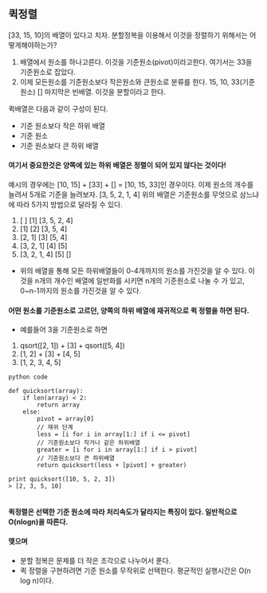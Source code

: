 ## 퀵정렬

[33, 15, 10]의 배열이 있다고 치자.
분할정복을 이용해서 이것을 정렬하기 위해서는 어떻게해야하는가?

1. 배열에서 원소를 하나고른다. 이것을 기준원소(pivot)이라고한다. 여기서는 33을 기준원소로 잡았다.
2. 이제 모든원소를 기준원소보다 작은원소와 큰원소로 분류를 한다. 15, 10, 33(기준원소) [] 마지막은 빈배열. 이것을 분할이라고 한다.

퀵배열은 다음과 같이 구성이 된다.
- 기준 원소보다 작은 하위 배열
- 기준 원소
- 기준 원소보다 큰 하위 배열
#### 여기서 중요한것은 양쪽에 있는 하위 배열은 정렬이 되어 있지 않다는 것이다!

예시의 경우에는 [10, 15] + [33] + [] = [10, 15, 33]인 경우이다.
이제 원소의 개수를 늘려서 5개로 기준을 늘려보자.
[3, 5, 2, 1, 4]
위의 배열은 기준원소를 무엇으로 삼느냐에 따라 5가지 방법으로 달라질 수 있다.
1. [ ] [1] [3, 5, 2, 4]
2. [1] [2] [3, 5, 4]
3. [2, 1] [3] [5, 4]
4. [3, 2, 1] [4] [5]
5. [3, 2, 1, 4] [5] []
- 위의 배열을 통해 모든 하위배열들이 0-4개까지의 원소를 가진것을 알 수 있다. 이것을 n개의 개수인 배열에 일반화를 시키면 n개의 기준원소로 나눌 수 가 있고, 0~n-1까지의 원소를 가진것을 알 수 있다.

#### 어떤 원소를 기준원소로 고르던, 양쪽의 하위 배열에 재귀적으로 퀵 정렬을 하면 된다.

- 예를들어 3을 기준원소로 하면
1. qsort([2, 1]) + [3] + qsort([5, 4])
2. [1, 2] + [3] + [4, 5]
3. [1, 2, 3, 4, 5]

```
python code

def quicksort(array):
	if len(array) < 2:
    	return array
    else:
    	pivot = array[0]
        // 재귀 단계	
        less = [i for i in array[1:] if i <= pivot]
        // 기준원소보다 작거나 같은 하위배열
        greater = [i for i in array[1:] if i > pivot]
        // 기준원소보다 큰 하위배열
        return quicksort(less + [pivot] + greater)
        
print quicksort([10, 5, 2, 3])
> [2, 3, 5, 10]
        
```
#### 퀵정렬은 선택한 기준 원소에 따라 처리속도가 달라지는 특징이 있다. 일반적으로 O(nlogn)을 따른다.

#### 맺으며

- 분할 정복은 문제를 더 작은 조각으로 나누어서 푼다. 
- 퀵 정렬을 구현하려면 기준 원소를 무작위로 선택한다. 평균적인 실행시간은 O(n log n)이다.